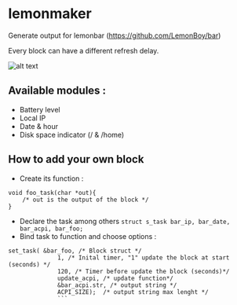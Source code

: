 # lemonmaker

Generate output for lemonbar (https://github.com/LemonBoy/bar)

Every block can have a different refresh delay.

![alt text](https://raw.githubusercontent.com/masterccc/lemonmaker/master/scrsht.png)

## Available modules :

* Battery level
* Local IP
* Date & hour
* Disk space indicator (/ & /home)

## How to add your own block

* Create its function :

```
void foo_task(char *out){
    /* out is the output of the block */
}
```

* Declare the task among others ```struct s_task bar_ip, bar_date, bar_acpi, bar_foo; ```
* Bind task to function and choose options : 
```
set_task( &bar_foo, /* Block struct */
              1, /* Inital timer, "1" update the block at start (seconds) */
              120, /* Timer before update the block (seconds)*/
              update_acpi, /* update function*/
              &bar_acpi.str, /* output string */
              ACPI_SIZE);  /* output string max lenght */
              ``` 

